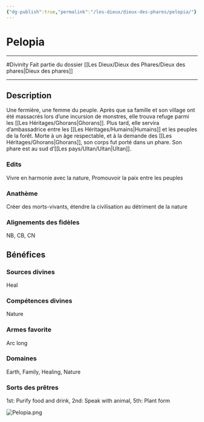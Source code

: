 ```yaml
---
{"dg-publish":true,"permalink":"/les-dieux/dieux-des-phares/pelopia/"}
---
```


# Pelopia
---
#Divinity 
Fait partie du dossier [[Les Dieux/Dieux des Phares/Dieux des phares\|Dieux des phares]]

-------
## Description
Une fermière, une femme du peuple. Après que sa famille et son village ont été massacrés lors d’une incursion de monstres, elle trouva refuge parmi les [[Les Héritages/Ghorans\|Ghorans]]. Plus tard, elle servira d’ambassadrice entre les [[Les Héritages/Humains\|Humains]] et les peuples de la forêt.
Morte à un âge respectable, et à la demande des [[Les Héritages/Ghorans\|Ghorans]], son corps fut porté dans un phare.
Son phare est au sud d’[[Les pays/Ultan/Ultan\|Ultan]].
### Edits
Vivre en harmonie avec la nature, Promouvoir la paix entre les peuples
### Anathème
Créer des morts-vivants, étendre la civilisation au détriment de la nature
### Alignements des fidèles
NB, CB, CN
## Bénéfices
### Sources divines
Heal
### Compétences divines
Nature
### Armes favorite
Arc long
### Domaines
Earth, Family, Healing, Nature
### Sorts des prêtres
1st: Purify food and drink, 2nd: Speak with animal, 5th: Plant form

![Pelopia.png](/img/user/_Images/_Dieux/Pelopia.png)